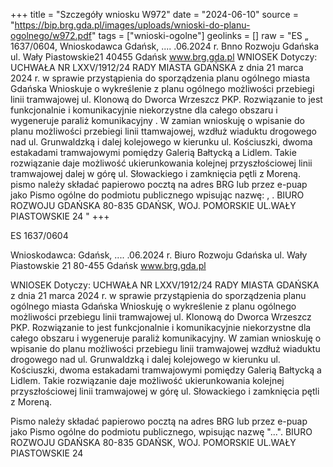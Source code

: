 +++
title = "Szczegóły wniosku W972"
date = "2024-06-10"
source = "https://bip.brg.gda.pl/images/uploads/wnioski-do-planu-ogolnego/w972.pdf"
tags = ["wnioski-ogolne"]
geolinks = []
raw = "ES „ 1637/0604, Wnioskodawca Gdańsk, .... .06.2024 r. Bnno Rozwoju Gdańska ul. Wały Piastowskie21 40455 Gdańsk www.brg.gda.pl WNIOSEK Dotyczy: UCHWAŁA NR LXXV/1912/24 RADY MIASTA GDAŃSKA z dnia 21 marca 2024 r. w sprawie przystąpienia do sporządzenia planu ogólnego miasta Gdańska Wnioskuje o wykreślenie z planu ogólnego możliwości przebiegi linii tramwajowej ul. Klonową do Dworca Wrzeszcz PKP. Rozwiązanie to jest funkcjonalnie i komunikacyjnie niekorzystne dla całego obszaru i wygeneruje paraliż komunikacyjny . W zamian wnioskuję o wpisanie do planu możliwości przebiegi linii ttamwajowej, wzdłuż wiaduktu drogowego nad ul. Grunwaldzką i dalej kolejowego w kierunku ul. Kościuszki, dwoma estakadami tramwajowymi pomiędzy Galerią Bałtycką a Lidlem. Takie rozwiązanie daje możliwość ukierunkowania kolejnej przyszłościowej linii tramwajowej dalej w górę ul. Słowackiego i zamknięcia pętli z Moreną. pismo należy składać papierowo pocztą na adres BRG lub przez e-puap jako Pismo ogólne do podmiotu publicznego wpisując nazwę: , . BIURO ROZWOJU GDAŃSKA 80-835 GDAŃSK, WOJ. POMORSKIE UL.WAŁY PIASTOWSKIE 24 "
+++

ES 1637/0604

Wnioskodawca: Gdańsk, .... .06.2024 r.
Biuro Rozwoju Gdańska
ul. Wały Piastowskie 21
80-455 Gdańsk
www.brg.gda.pl

WNIOSEK
Dotyczy: UCHWAŁA NR LXXV/1912/24 RADY MIASTA GDAŃSKA z dnia 21 marca 2024 r. w sprawie przystąpienia do sporządzenia planu ogólnego miasta Gdańska
Wnioskuję o wykreślenie z planu ogólnego możliwości przebiegu linii tramwajowej ul. Klonową do Dworca Wrzeszcz PKP. Rozwiązanie to jest funkcjonalnie i komunikacyjnie niekorzystne dla całego obszaru i wygeneruje paraliż komunikacyjny.
W zamian wnioskuję o wpisanie do planu możliwości przebiegu linii tramwajowej wzdłuż wiaduktu drogowego nad ul. Grunwaldzką i dalej kolejowego w kierunku ul. Kościuszki, dwoma estakadami tramwajowymi pomiędzy Galerią Bałtycką a Lidlem. Takie rozwiązanie daje możliwość ukierunkowania kolejnej przyszłościowej linii tramwajowej w górę ul. Słowackiego i zamknięcia pętli z Moreną.

Pismo należy składać papierowo pocztą na adres BRG lub przez e-puap jako Pismo ogólne do podmiotu publicznego, wpisując nazwę "...".
BIURO ROZWOJU GDAŃSKA 80-835 GDAŃSK, WOJ. POMORSKIE
UL.WAŁY PIASTOWSKIE 24


